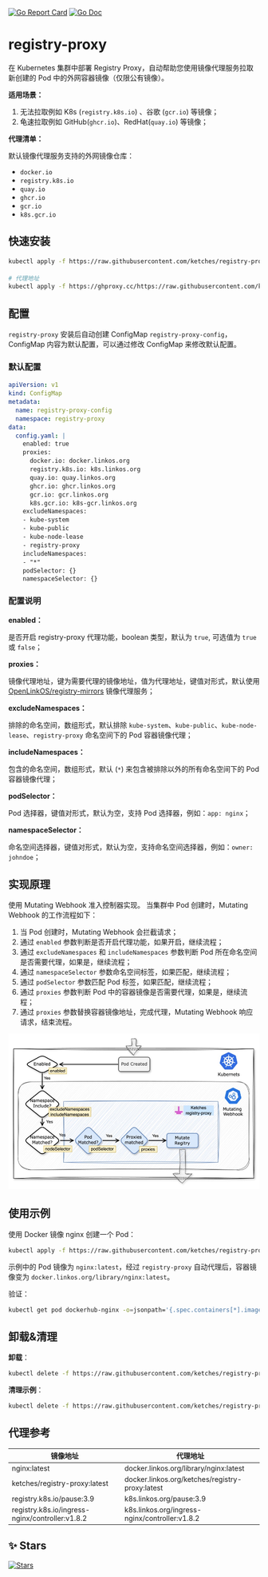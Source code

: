 [![Go Report Card](https://goreportcard.com/badge/github.com/ketches/registry-proxy)](https://goreportcard.com/report/github.com/ketches/registry-proxy)
[![Go Doc](https://pkg.go.dev/badge/github.com/ketches/registry-proxy)](https://pkg.go.dev/github.com/ketches/registry-proxy)

# registry-proxy

在 Kubernetes 集群中部署 Registry Proxy，自动帮助您使用镜像代理服务拉取新创建的 Pod 中的外网容器镜像（仅限公有镜像）。

**适用场景：**

1. 无法拉取例如 K8s (`registry.k8s.io`) 、谷歌 (`gcr.io`) 等镜像；
2. 龟速拉取例如 GitHub(`ghcr.io`)、RedHat(`quay.io`) 等镜像；

**代理清单：**

默认镜像代理服务支持的外网镜像仓库：

- `docker.io`
- `registry.k8s.io`
- `quay.io`
- `ghcr.io`
- `gcr.io`
- `k8s.gcr.io`

## 快速安装

```bash
kubectl apply -f https://raw.githubusercontent.com/ketches/registry-proxy/master/deploy/manifests.yaml

# 代理地址
kubectl apply -f https://ghproxy.cc/https://raw.githubusercontent.com/ketches/registry-proxy/master/deploy/manifests.yaml
```

## 配置

`registry-proxy` 安装后自动创建 ConfigMap `registry-proxy-config`，ConfigMap 内容为默认配置，可以通过修改 ConfigMap 来修改默认配置。

### 默认配置

```yaml
apiVersion: v1
kind: ConfigMap
metadata:
  name: registry-proxy-config
  namespace: registry-proxy
data:
  config.yaml: |
    enabled: true
    proxies:
      docker.io: docker.linkos.org
      registry.k8s.io: k8s.linkos.org
      quay.io: quay.linkos.org
      ghcr.io: ghcr.linkos.org
      gcr.io: gcr.linkos.org
      k8s.gcr.io: k8s-gcr.linkos.org
    excludeNamespaces:
    - kube-system
    - kube-public
    - kube-node-lease
    - registry-proxy
    includeNamespaces:
    - "*"
    podSelector: {}
    namespaceSelector: {}
```

### 配置说明

**enabled：**

是否开启 registry-proxy 代理功能，boolean 类型，默认为 `true`, 可选值为 `true` 或 `false`；

**proxies：**

镜像代理地址，键为需要代理的镜像地址，值为代理地址，键值对形式，默认使用 [OpenLinkOS/registry-mirrors](https://github.com/OpenLinkOS/registry-mirrors) 镜像代理服务；

**excludeNamespaces：**

排除的命名空间，数组形式，默认排除 `kube-system`、`kube-public`、`kube-node-lease`、`registry-proxy` 命名空间下的 Pod 容器镜像代理；

**includeNamespaces：**

包含的命名空间，数组形式，默认 (`*`) 来包含被排除以外的所有命名空间下的 Pod 容器镜像代理；

**podSelector：**

Pod 选择器，键值对形式，默认为空，支持 Pod 选择器，例如：`app: nginx`；

**namespaceSelector：**

命名空间选择器，键值对形式，默认为空，支持命名空间选择器，例如：`owner: johndoe`；

## 实现原理

使用 Mutating Webhook 准入控制器实现。 当集群中 Pod 创建时，Mutating Webhook 的工作流程如下：

1. 当 Pod 创建时，Mutating Webhook 会拦截请求；
2. 通过 `enabled` 参数判断是否开启代理功能，如果开启，继续流程；
3. 通过 `excludeNamespaces` 和 `includeNamespaces` 参数判断 Pod 所在命名空间是否需要代理，如果是，继续流程；
4. 通过 `namespaceSelector` 参数命名空间标签，如果匹配，继续流程；
5. 通过 `podSelector` 参数匹配 Pod 标签，如果匹配，继续流程；
6. 通过 `proxies` 参数判断 Pod 中的容器镜像是否需要代理，如果是，继续流程；
7. 通过 `proxies` 参数替换容器镜像地址，完成代理，Mutating Webhook 响应请求，结束流程。

![schematic.png](./docs/images/schematic.png)

## 使用示例

使用 Docker 镜像 nginx 创建一个 Pod：

```bash
kubectl apply -f https://raw.githubusercontent.com/ketches/registry-proxy/master/examples/dockerhub-nginx.yaml
```

示例中的 Pod 镜像为 `nginx:latest`，经过 `registry-proxy` 自动代理后，容器镜像变为 `docker.linkos.org/library/nginx:latest`。

验证：

```bash
kubectl get pod dockerhub-nginx -o=jsonpath='{.spec.containers[*].image}'
```

## 卸载&清理

**卸载**：

```bash
kubectl delete -f https://raw.githubusercontent.com/ketches/registry-proxy/master/deploy/manifests.yaml
```

**清理示例**：

```bash
kubectl delete -f https://raw.githubusercontent.com/ketches/registry-proxy/master/examples/dockerhub-nginx.yaml
```

## 代理参考

| 镜像地址 | 代理地址 |
| --- | --- |
| nginx:latest | docker.linkos.org/library/nginx:latest |
| ketches/registry-proxy:latest | docker.linkos.org/ketches/registry-proxy:latest |
| registry.k8s.io/pause:3.9 | k8s.linkos.org/pause:3.9 |
| registry.k8s.io/ingress-nginx/controller:v1.8.2 | k8s.linkos.org/ingress-nginx/controller:v1.8.2 |

## ✨ Stars

[![Stars](https://starchart.cc/ketches/registry-proxy.svg)](https://starchart.cc/ketches/registry-proxy)
